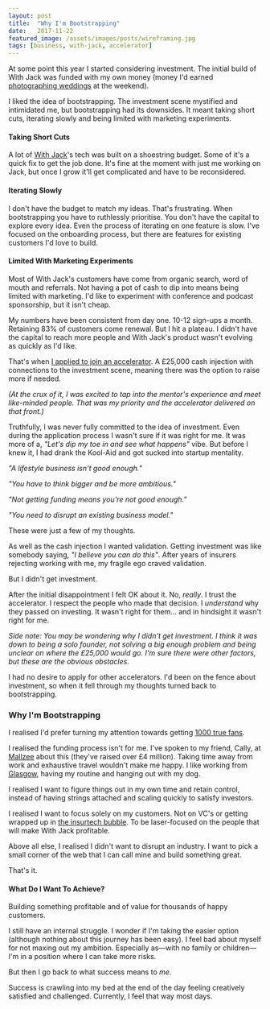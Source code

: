 ```yaml
---
layout: post
title:  "Why I'm Bootstrapping"
date:   2017-11-22
featured_image: /assets/images/posts/wireframing.jpg
tags: [business, with-jack, accelerator]
---
```


At some point this year I started considering investment. The initial build of With Jack was funded with my own money (money I'd earned <a href="https://girlwithacamera.co.uk/weddings/">photographing weddings</a> at the weekend).

I liked the idea of bootstrapping. The investment scene mystified and intimidated me, but bootstrapping had its downsides. It meant taking short cuts, iterating slowly and being limited with marketing experiments.

<h4>Taking Short Cuts</h4>
A lot of <a href="https://withjack.co.uk">With Jack</a>'s tech was built on a shoestring budget. Some of it's a quick fix to get the job done. It's fine at the moment with just me working on Jack, but once I grow it'll get complicated and have to be reconsidered.

<h4>Iterating Slowly</h4>
I don't have the budget to match my ideas. That's frustrating. When bootstrapping you have to ruthlessly prioritise. You don't have the capital to explore every idea. Even the process of iterating on one feature is slow. I've focused on the onboarding process, but there are features for existing customers I'd love to build.

<h4>Limited With Marketing Experiments</h4>
Most of With Jack's customers have come from organic search, word of mouth and referrals. Not having a pot of cash to dip into means being limited with marketing. I'd like to experiment with conference and podcast sponsorship, but it isn't cheap. 

My numbers have been consistent from day one. 10-12 sign-ups a month. Retaining 83% of customers come renewal. But I hit a plateau. I didn't have the capital to reach more people and With Jack's product wasn't evolving as quickly as I'd like.

That's when <a href="/2017/06/07/my-experience-applying-to-an-accelerator/">I applied to join an accelerator</a>. A £25,000 cash injection with connections to the investment scene, meaning there was the option to raise more if needed.

_(At the crux of it, I was excited to tap into the mentor's experience and meet like-minded people. That was my priority and the accelerator delivered on that front.)_

Truthfully, I was never fully committed to the idea of investment. Even during the application process I wasn't sure if it was right for me. It was more of a, _"Let's dip my toe in and see what happens"_ vibe. But before I knew it, I had drank the Kool-Aid and got sucked into startup mentality.

_"A lifestyle business isn't good enough."_

_"You have to think bigger and be more ambitious."_

_"Not getting funding means you're not good enough."_

_"You need to disrupt an existing business model."_

These were just a few of my thoughts.

As well as the cash injection I wanted validation. Getting investment was like somebody saying, _"I believe you can do this"_. After years of insurers rejecting working with me, my fragile ego craved validation.

But I didn't get investment.

After the initial disappointment I felt OK about it. No, _really_. I trust the accelerator. I respect the people who made that decision. I _understand_ why they passed on investing. It wasn't right for them… and in hindsight it wasn't right for me.

_Side note: You may be wondering why I didn't get investment. I think it was down to being a solo founder, not solving a big enough problem and being unclear on where the £25,000 would go. I'm sure there were other factors, but these are the obvious obstacles._

I had no desire to apply for other accelerators. I'd been on the fence about investment, so when it fell through my thoughts turned back to bootstrapping.

<h3>Why I'm Bootstrapping</h3>

I realised I'd prefer turning my attention towards getting <a href="http://kk.org/thetechnium/1000-true-fans/">1000 true fans</a>.

I realised the funding process isn't for me. I've spoken to my friend, Cally, at <a href="https://mallzee.com/">Mallzee</a> about this (they've raised over £4 million). Taking time away from work and exhaustive travel wouldn't make me happy. I like working from <a href="https://www.instagram.com/p/BchgP1vF2ov/?taken-by=ashleybaxter">Glasgow</a>, having my routine and hanging out with my dog.

I realised I want to figure things out in my own time and retain control, instead of having strings attached and scaling quickly to satisfy investors.

I realised I want to focus solely on my customers. Not on VC's or getting wrapped up in <a href="http://thedigitalinsurer.co.uk/">the insurtech bubble</a>. To be laser-focused on the people that will make With Jack profitable.

Above all else, I realised I didn't want to disrupt an industry. I want to pick a small corner of the web that I can call mine and build something great.

That's it.

<h4>What Do I Want To Achieve?</h4>

Building something profitable and of value for thousands of happy customers.

I still have an internal struggle. I wonder if I'm taking the easier option (although nothing about this journey has been easy). I feel bad about myself for not maxing out my ambition. Especially as—with no family or children—I'm in a position where I can take more risks.

But then I go back to what success means to _me_.

Success is crawling into my bed at the end of the day feeling creatively satisfied and challenged. Currently, I feel that way most days.